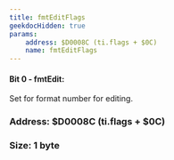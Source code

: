 ```yaml
---
title: fmtEditFlags
geekdocHidden: true
params:
    address: $D0008C (ti.flags + $0C)
    name: fmtEditFlags
---
```


#### Bit 0 - fmtEdit:
Set for format number for editing.

### Address: $D0008C (ti.flags + $0C)

### Size: 1 byte
